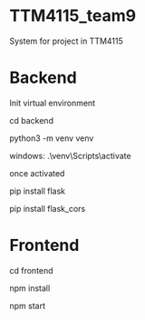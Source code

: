 # TTM4115_team9
System for project in TTM4115

# Backend
Init virtual environment

cd backend

python3 -m venv venv

windows: .\venv\Scripts\activate

once activated

pip install flask

pip install flask_cors

# Frontend
cd frontend

npm install

npm start

